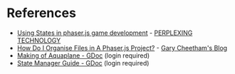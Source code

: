 # References
- [Using States in phaser.js game development](http://perplexingtech.weebly.com/game-dev-blog/using-states-in-phaserjs-javascript-game-developement) - [PERPLEXING TECHNOLOGY](http://perplexingtech.weebly.com/)
- [How Do I Organise Files in A Phaser.js Project?](https://glcheetham.name/2016/03/18/organise-files-phaserjs-project/) - [Gary Cheetham's Blog](https://glcheetham.name/)
- [Making of Aquaplane - GDoc](https://drive.google.com/file/d/0BysMfTbvAUUVVU92U2x3WDNickU/view) \(login required\)
- [State Manager Guide - GDoc](https://drive.google.com/file/d/0BysMfTbvAUUVZ05XVmprUFVsUTQ/view) \(login required\)
